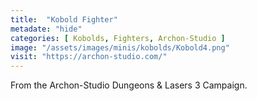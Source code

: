 ```yaml
---
title:  "Kobold Fighter"
metadate: "hide"
categories: [ Kobolds, Fighters, Archon-Studio ]
image: "/assets/images/minis/kobolds/Kobold4.png"
visit: "https://archon-studio.com/"
---
```

From the Archon-Studio Dungeons & Lasers 3 Campaign.